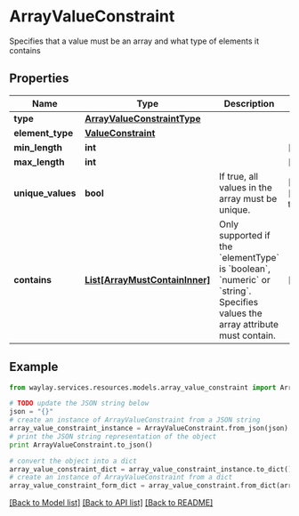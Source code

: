 # ArrayValueConstraint

Specifies that a value must be an array and what type of elements it contains

## Properties

Name | Type | Description | Notes
------------ | ------------- | ------------- | -------------
**type** | [**ArrayValueConstraintType**](ArrayValueConstraintType.md) |  | 
**element_type** | [**ValueConstraint**](ValueConstraint.md) |  | 
**min_length** | **int** |  | [optional] 
**max_length** | **int** |  | [optional] 
**unique_values** | **bool** | If true, all values in the array must be unique. | [optional] [default to False]
**contains** | [**List[ArrayMustContainInner]**](ArrayMustContainInner.md) | Only supported if the &#x60;elementType&#x60; is &#x60;boolean&#x60;, &#x60;numeric&#x60; or &#x60;string&#x60;. Specifies values the array attribute must contain. | [optional] 

## Example

```python
from waylay.services.resources.models.array_value_constraint import ArrayValueConstraint

# TODO update the JSON string below
json = "{}"
# create an instance of ArrayValueConstraint from a JSON string
array_value_constraint_instance = ArrayValueConstraint.from_json(json)
# print the JSON string representation of the object
print ArrayValueConstraint.to_json()

# convert the object into a dict
array_value_constraint_dict = array_value_constraint_instance.to_dict()
# create an instance of ArrayValueConstraint from a dict
array_value_constraint_form_dict = array_value_constraint.from_dict(array_value_constraint_dict)
```
[[Back to Model list]](../README.md#documentation-for-models) [[Back to API list]](../README.md#documentation-for-api-endpoints) [[Back to README]](../README.md)



